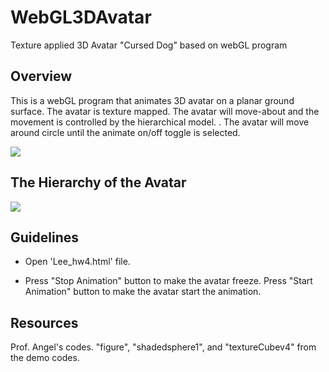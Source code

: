 # WebGL3DAvatar
Texture applied 3D Avatar "Cursed Dog" based on webGL program

## Overview
This is a webGL program that animates 3D avatar on a planar ground surface. The avatar is texture mapped. The avatar will move-about and the movement is controlled by the hierarchical model. . The avatar will move around circle until the animate on/off toggle is selected.

<img src="https://i.ibb.co/p2Mjy21/ezgif-2-6f710979e595.gif"/>

## The Hierarchy of the Avatar

<img src="https://i.ibb.co/hD9VpLN/2021-09-08-11-06-38.png"/>

## Guidelines

* Open 'Lee_hw4.html' file.

* Press "Stop Animation" button to make the avatar freeze. Press "Start Animation" button to make the avatar start the animation.

## Resources

Prof. Angel's codes. "figure", "shadedsphere1", and "textureCubev4" from the demo codes.
